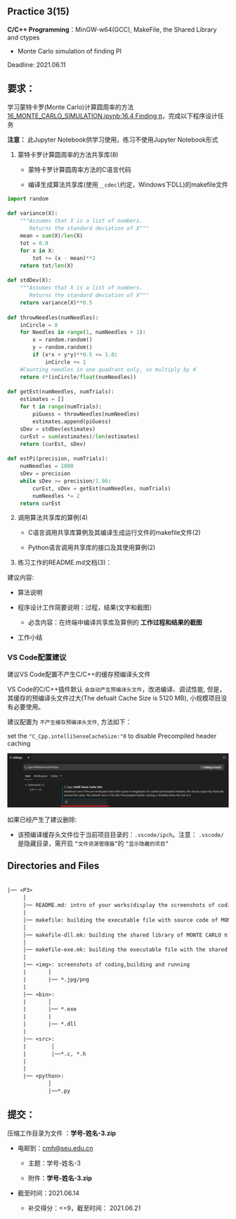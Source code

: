 
## Practice 3(15)

**C/C++ Programming**：MinGW-w64(GCC), MakeFile, the Shared Library and ctypes

*  Monte Carlo simulation of finding PI

Deadline: 2021.06.11

## 要求：

学习蒙特卡罗(Monte Carlo)计算圆周率的方法[16_MONTE_CARLO_SIMULATION.ipynb:16.4 Finding π](./16_MONTE_CARLO_SIMULATION.ipynb)，完成以下程序设计任务

**注意：** 此Jupyter Notebook供学习使用，练习不使用Jupyter Notebook形式

1.  蒙特卡罗计算圆周率的方法共享库(8)

    * 蒙特卡罗计算圆周率方法的C语言代码

    * 编译生成算法共享库(使用`__cdecl`约定，Windows下DLL)的makefile文件

```python  
import random

def variance(X):
    """Assumes that X is a list of numbers.
       Returns the standard deviation of X"""
    mean = sum(X)/len(X)
    tot = 0.0
    for x in X:
        tot += (x - mean)**2
    return tot/len(X)
    
def stdDev(X):
    """Assumes that X is a list of numbers.
       Returns the standard deviation of X"""
    return variance(X)**0.5

def throwNeedles(numNeedles):
    inCircle = 0
    for Needles in range(1, numNeedles + 1):
        x = random.random()
        y = random.random()
        if (x*x + y*y)**0.5 <= 1.0:
            inCircle += 1
    #Counting needles in one quadrant only, so multiply by 4
    return 4*(inCircle/float(numNeedles))

def getEst(numNeedles, numTrials):
    estimates = []
    for t in range(numTrials):
        piGuess = throwNeedles(numNeedles)
        estimates.append(piGuess)
    sDev = stdDev(estimates)
    curEst = sum(estimates)/len(estimates)
    return (curEst, sDev)

def estPi(precision, numTrials):
    numNeedles = 1000
    sDev = precision
    while sDev >= precision/1.96:
        curEst, sDev = getEst(numNeedles, numTrials)
        numNeedles *= 2
    return curEst      
```

2. 调用算法共享库的算例(4)

    * C语言调用共享库算例及其编译生成运行文件的makefile文件(2)

    * Python语言调用共享库的接口及其使用算例(2)

3. 练习工作的README.md文档(3)：

建议内容:
                      
   * 算法说明 
   
   * 程序设计工作简要说明：过程，结果(文字和截图）
    
     * 必含内容：在终端中编译共享库及算例的 **工作过程和结果的截图**

   * 工作小结

###  VS Code配置建议

建议VS Code配置不产生C/C++的缓存预编译头文件
 
VS Code的C/C++插件默认 `会自动产生预编译头文件`，改进编译、调试性能, 但是，其缓存的预编译头文件过大(The defualt Cache Size is 5120 MB), 小规模项目没有必要使用。

建议配置为 `不产生缓存预编译头文件`, 方法如下：

set the `"C_Cpp.intelliSenseCacheSize:"0` to disable Precompiled header caching   

 ![vscode_pch_cache](./img/vscode_pch_cache.jpg)
 
如果已经产生了建议删除:

* 该预编译缓存头文件位于当前项目目录的：`.vscode/ipch`。注意： `.vscode/`是隐藏目录，需开启 `“文件资源管理器”`的  `“显示隐藏的项目”`

## Directories and Files

```txt
 
|── <P3>
     │ 
     │── README.md: intro of your works(display the screenshots of coding,making and running)
     | 
     │── makefile: building the executable file with source code of MONTE CARLO π
     │ 
     │── makefile-dll.mk: building the shared library of MONTE CARLO π
     │               
     │── makefile-exe.mk: building the executable file with the shared library of MONTE CARLO π
     │
     |── <img>: screenshots of coding,building and running
     |       │
     |       |── *.jpg/png 
     |
     |── <bin>:
     |       │
     |       |── *.exe
     |       |     
     |       |── *.dll
     |
     |── <src>: 
     |        │
     |        |──*.c, *.h     
     |
     |
     |── <python>: 
             │
             |──*.py                       
```  

## 提交：

压缩工作目录为文件 ：**学号-姓名-3.zip**

* 电邮到：cmh@seu.edu.cn 
    
  * 主题：学号-姓名-3
    
  * 附件：**学号-姓名-3.zip**

* 截至时间：2021.06.14

   * 补交得分：<=9，截至时间： 2021.06.21


